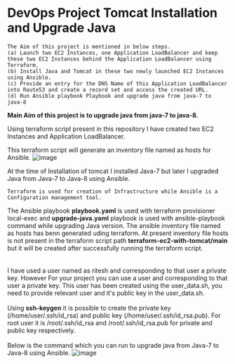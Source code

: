 # DevOps Project Tomcat Installation and Upgrade Java

```
The Aim of this project is mentioned in below steps.
(a) Launch two EC2 Instances, one Application LoadBalancer and keep these two EC2 Instances behind the Application LoadBalancer using Terraform.
(b) Install Java and Tomcat in these two newly launched EC2 Instances using Ansible.
(c) Provide an entry for the DNS Name of this Application LoadBalancer into Route53 and create a record set and access the created URL.
(d) Run Ansible playbook Playbook and upgrade java from java-7 to java-8 
```
**Main Aim of this project is to upgrade java from java-7 to java-8.**

Using terraform script present in this repository I have created two EC2 Instances and Application LoadBalancer.

This terraform script will generate an inventory file named as hosts for Ansible.
![image](https://github.com/user-attachments/assets/b88bc4c4-74c6-476a-85b1-8af009372feb)

At the time of Installation of tomcat I installed Java-7 but later I upgraded Java from Java-7 to Java-8 using Ansible.
```
Terraform is used for creation of Infrastructure while Ansible is a Configuration management tool.
```
The Ansible playbook **playbook.yaml** is used with terraform provisioner local-exec and **upgrade-java.yaml** playbook is used with ansible-playbook command while upgrading Java version. The ansible inventory file named as hosts has benn generated uding terraform. At present inventory file hosts is not present in the terraform script path **terraform-ec2-with-tomcat/main** but it will be created after successfully running the terraform script.  
<br><br/>
I have used a user named as ritesh and corresponding to that user a private key. However For your project you can use a user and corresponding to that user a private key. This user has been created using the user_data.sh, you need to provide relevant user and it's public key in the user_data.sh.
<br><br/>
Using **ssh-keygen** it is possible to create the private key (/home/user/.ssh/id_rsa) and public key (/home/user/.ssh/id_rsa.pub). For root user it is /root/.ssh/id_rsa and /root/.ssh/id_rsa.pub for private and public key respectively.
<br><br/>
Below is the command which you can run to upgrade java from Java-7 to Java-8 using Ansible. 
![image](https://github.com/user-attachments/assets/cb60405c-35ee-4c31-a547-8a546da8abd9)



